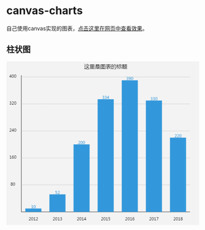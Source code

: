# canvas-charts
自己使用canvas实现的图表，<a href='https://buppt.github.io/canvas-charts/index.html'>点击这里在网页中查看效果</a>。


## 柱状图
<img src='./barChart.gif' />
